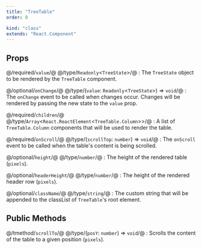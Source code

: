 ```yaml
---
title: "TreeTable"
order: 0

kind: "class"
extends: "React.Component"
---
```



## Props

@/required/`value`/@ @/type/`Readonly`<`TreeState`>/@
: The `TreeState` object to be rendered by the `TreeTable` component.

@/optional/`onChange`/@ @/type/(`value`: `Readonly`<`TreeState`>) => `void`/@
: The `onChange` event to be called when changes occur. Changes will be rendered by passing the new state to the `value` prop.

@/required/`children`/@ @/type/`Array`<`React.ReactElement`<`TreeTable.Column`>>/@
: A list of `TreeTable.Column` components that will be used to render the table.

@/required/`onScroll`/@ @/type/(`scrollTop`: `number`) => `void`/@
: The `onScroll` event to be called when the table's content is being scrolled.

@/optional/`height`/@ @/type/`number`/@
: The height of the rendered table (`pixels`).

@/optional/`headerHeight`/@ @/type/`number`/@
: The height of the rendered header row (`pixels`).

@/optional/`className`/@ @/type/`string`/@
: The custom string that will be appended to the classList of `TreeTable`'s root element.



## Public Methods

@/tmethod/`scrollTo`/@ @/type/(`posY`: `number`) => `void`/@
: Scrolls the content of the table to a given position (`pixels`).
